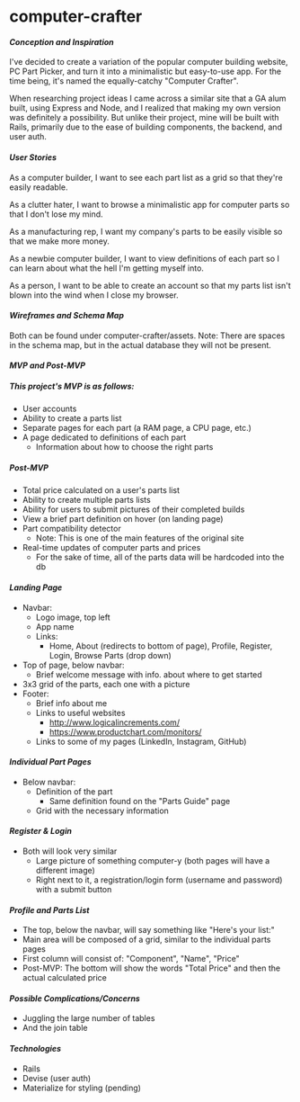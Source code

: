 # computer-crafter

#### _Conception and Inspiration_
I've decided to create a variation of the popular computer building website, PC Part Picker, and turn it into a minimalistic but easy-to-use app. For the time being, it's named the equally-catchy "Computer Crafter".

When researching project ideas I came across a similar site that a GA alum built, using Express and Node, and I realized that making my own version was definitely a possibility. But unlike their project, mine will be built with Rails, primarily due to the ease of building components, the backend, and user auth.

#### _User Stories_
As a computer builder, I want to see each part list as a grid so that they're easily readable.

As a clutter hater, I want to browse a minimalistic app for computer parts so that I don't lose my mind.

As a manufacturing rep, I want my company's parts to be easily visible so that we make more money.

As a newbie computer builder, I want to view definitions of each part so I can learn about what the hell I'm getting myself into.

As a person, I want to be able to create an account so that my parts list isn't blown into the wind when I close my browser.

#### _Wireframes and Schema Map_
Both can be found under computer-crafter/assets.
Note: There are spaces in the schema map, but in the actual database they will not be present.

#### _MVP and Post-MVP_
##### This project's MVP is as follows:
  - User accounts
  - Ability to create a parts list
  - Separate pages for each part (a RAM page, a CPU page, etc.)
  - A page dedicated to definitions of each part
    - Information about how to choose the right parts

##### Post-MVP
  - Total price calculated on a user's parts list
  - Ability to create multiple parts lists
  - Ability for users to submit pictures of their completed builds
  - View a brief part definition on hover (on landing page)
  - Part compatibility detector
    - Note: This is one of the main features of the original site
  - Real-time updates of computer parts and prices
    - For the sake of time, all of the parts data will be hardcoded into the db

#### _Landing Page_
  - Navbar:
    - Logo image, top left
    - App name
    - Links:
      - Home, About (redirects to bottom of page), Profile, Register, Login, Browse Parts (drop down)
  - Top of page, below navbar:
    - Brief welcome message with info. about where to get started
  - 3x3 grid of the parts, each one with a picture
  - Footer:
    - Brief info about me
    - Links to useful websites
      - http://www.logicalincrements.com/
      - https://www.productchart.com/monitors/
    - Links to some of my pages (LinkedIn, Instagram, GitHub)

#### _Individual Part Pages_
  - Below navbar:
    - Definition of the part
      - Same definition found on the "Parts Guide" page
    - Grid with the necessary information

#### _Register & Login_
  - Both will look very similar
    - Large picture of something computer-y (both pages will have a different image)
    - Right next to it, a registration/login form (username and password) with a submit button

#### _Profile and Parts List_
  - The top, below the navbar, will say something like "Here's your list:"
  - Main area will be composed of a grid, similar to the individual parts pages
  - First column will consist of: "Component", "Name", "Price"
  - Post-MVP: The bottom will show the words "Total Price" and then the actual calculated price

#### _Possible Complications/Concerns_
 - Juggling the large number of tables
  - And the join table

#### _Technologies_
- Rails
- Devise (user auth)
- Materialize for styling (pending)
